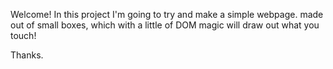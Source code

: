 Welcome!
In this project I'm going to try and make a simple webpage.
made out of small boxes, which with a little of DOM magic will
draw out what you touch!

Thanks.